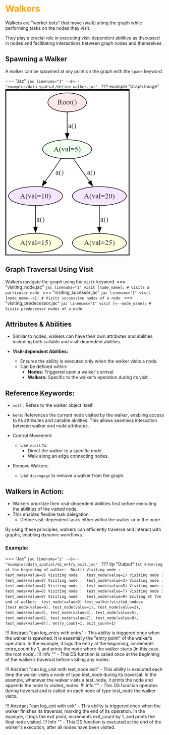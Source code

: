 # <span style="color: orange">Walkers</span>
Walkers are "worker bots" that move (walk) along the graph while performing tasks on the nodes they visit.

They play a crucial role in executing visit-dependent abilities as discussed in nodes and facilitating interactions between graph nodes and themselves.

## Spawning a Walker
A walker can be spawned at any point on the graph with the ```spawn``` keyword.

=== "Jac"
    ```jac linenums="1"
    --8<-- "examples/data_spatial/define_walker.jac"
    ```
??? example "Graph Image"
    ![Image](Images/define_walker.png)

## Graph Traversal Using Visit
Walkers navigate the graph using the ```visit``` keyword.
=== "visiting_node.jac"
    ```jac linenums="1"
        visit [node_name]; # Visits a particular node
    ```
=== "visiting_sucessor.jac"
    ```jac linenums="1"
        visit [node_name-->]; # Visits successive nodes of a node
    ```
=== "visiting_predecessor.jac"
    ```jac linenums="1"
        visit [<--node_name]; # Visits predecessor nodes of a node
    ```
## Attributes & Abilities
- Similar to nodes, walkers can have their own attributes and abilities including both callable and visit-dependent abilities.

- **Visit-dependent Abilities:**
    - Ensures the ability is executed only when the walker visits a node.
    - Can be defined within:
        - **Nodes:** Triggered upon a walker's arrival.
        - **Walkers:**  Specific to the walker’s operation during its visit.

## Reference Keywords:
- ```self``` : Refers to the walker object itself.
- ```here```: References the current node visited by the walker, enabling access to its attributes and callable abilities.
    This allows seamless interaction between walker and node attributes.

- Control Movement:
    - Use ```visit``` to:
        - Direct the walker to a specific node.
        - Walk along an edge connecting nodes.

- Remove Walkers:
    - Use ```disengage``` to remove a walker from the graph.

## Walkers in Action:
- Walkers prioritize their visit-dependent abilities first before executing the abilities of the visited node.
- This enables flexible task delegation:
    - Define visit-dependent tasks either within the walker or in the node.

By using these principles, walkers can efficiently traverse and interact with graphs, enabling dynamic workflows.

### Example:
=== "Jac"
    ```jac linenums="1"
    --8<-- "examples/data_spatial/ds_entry_exit.jac"
    ```
??? tip "Output"
    ```txt
    Entering at the beginning of walker:  Root()
    Visiting node :  test_node(value=0)
    Visiting node :  test_node(value=1)
    Visiting node :  test_node(value=2)
    Visiting node :  test_node(value=3)
    Visiting node :  test_node(value=4)
    Visiting node :  test_node(value=5)
    Visiting node :  test_node(value=6)
    Visiting node :  test_node(value=7)
    Visiting node :  test_node(value=8)
    Visiting node :  test_node(value=9)
    Exiting at the end of walker:  test_node(value=9)
    test_walker(visited_nodes=[test_node(value=0), test_node(value=1), test_node(value=2), test_node(value=3), test_node(value=4), test_node(value=5), test_node(value=6), test_node(value=7), test_node(value=8), test_node(value=9)], entry_count=1, exit_count=1)
    ```

!!! Abstract  "can log_entry with entry"
    -  This ability is triggered once when the walker is spawned. It is essentially the "entry point" of the walker’s operation.
    In the example, it logs the entry at the beginning, increments entry_count by 1, and prints the node where the walker starts (in this case, the root node).
    !!! Info ""
        - This DS function is called once at the beginning of the walker’s traversal before visiting any nodes.

!!! Abstract "can log_visit with test_node exit"
    - This ability is executed each time the walker visits a node of type test_node during its traversal.
    In the example, whenever the walker visits a test_node, it prints the node and appends the node to visited_nodes.
    !!! Info ""
        - This DS function operates during traversal and is called on each node of type test_node the walker visits.

!!! Abstract "can log_exit with exit"
    - This ability is triggered once when the walker finishes its traversal, marking the end of its operation.
    In the example, it logs the exit point, increments exit_count by 1, and prints the final node visited.
    !!! Info ""
        - This DS function is executed at the end of the walker's execution, after all nodes have been visited.